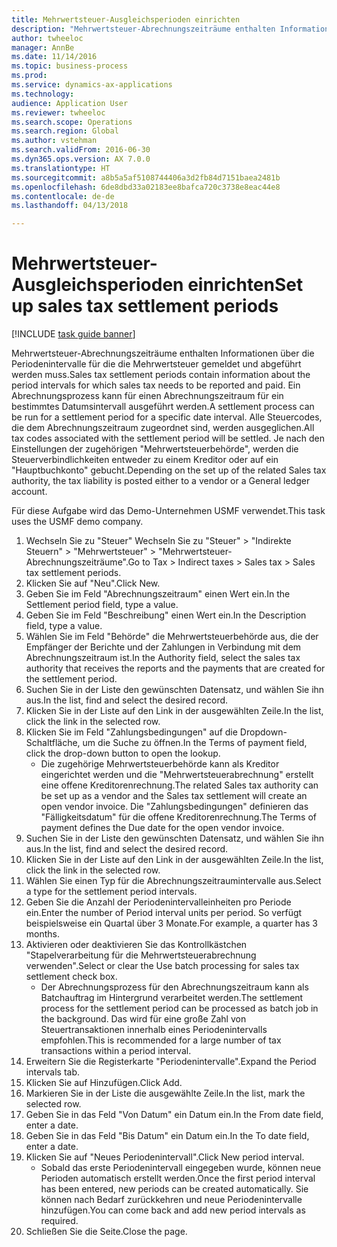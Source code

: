 ```yaml
--- 
title: Mehrwertsteuer-Ausgleichsperioden einrichten
description: "Mehrwertsteuer-Abrechnungszeiträume enthalten Informationen über die Periodenintervalle für die die Mehrwertsteuer gemeldet und abgeführt werden muss."
author: twheeloc
manager: AnnBe
ms.date: 11/14/2016
ms.topic: business-process
ms.prod: 
ms.service: dynamics-ax-applications
ms.technology: 
audience: Application User
ms.reviewer: twheeloc
ms.search.scope: Operations
ms.search.region: Global
ms.author: vstehman
ms.search.validFrom: 2016-06-30
ms.dyn365.ops.version: AX 7.0.0
ms.translationtype: HT
ms.sourcegitcommit: a8b5a5af5108744406a3d2fb84d7151baea2481b
ms.openlocfilehash: 6de8dbd33a02183ee8bafca720c3738e8eac44e8
ms.contentlocale: de-de
ms.lasthandoff: 04/13/2018

---
```

# <a name="set-up-sales-tax-settlement-periods"></a><span data-ttu-id="0022c-103">Mehrwertsteuer-Ausgleichsperioden einrichten</span><span class="sxs-lookup"><span data-stu-id="0022c-103">Set up sales tax settlement periods</span></span>

[!INCLUDE [task guide banner](../../includes/task-guide-banner.md)]

<span data-ttu-id="0022c-104">Mehrwertsteuer-Abrechnungszeiträume enthalten Informationen über die Periodenintervalle für die die Mehrwertsteuer gemeldet und abgeführt werden muss.</span><span class="sxs-lookup"><span data-stu-id="0022c-104">Sales tax settlement periods contain information about the period intervals for which sales tax needs to be reported and paid.</span></span> <span data-ttu-id="0022c-105">Ein Abrechnungsprozess kann für einen Abrechnungszeitraum für ein bestimmtes Datumsintervall ausgeführt werden.</span><span class="sxs-lookup"><span data-stu-id="0022c-105">A settlement process can be run for a settlement period for a specific date interval.</span></span> <span data-ttu-id="0022c-106">Alle Steuercodes, die dem Abrechnungszeitraum zugeordnet sind, werden ausgeglichen.</span><span class="sxs-lookup"><span data-stu-id="0022c-106">All tax codes associated with the settlement period will be settled.</span></span> <span data-ttu-id="0022c-107">Je nach den Einstellungen der zugehörigen "Mehrwertsteuerbehörde", werden die Steuerverbindlichkeiten entweder zu einem Kreditor oder auf ein "Hauptbuchkonto" gebucht.</span><span class="sxs-lookup"><span data-stu-id="0022c-107">Depending on the set up of the related Sales tax authority, the tax liability is posted either to a vendor or a General ledger account.</span></span>



<span data-ttu-id="0022c-108">Für diese Aufgabe wird das Demo-Unternehmen USMF verwendet.</span><span class="sxs-lookup"><span data-stu-id="0022c-108">This task uses the USMF demo company.</span></span>



1. <span data-ttu-id="0022c-109">Wechseln Sie zu "Steuer" Wechseln Sie zu "Steuer" > "Indirekte Steuern" > "Mehrwertsteuer" > "Mehrwertsteuer-Abrechnungszeiträume".</span><span class="sxs-lookup"><span data-stu-id="0022c-109">Go to Tax > Indirect taxes > Sales tax > Sales tax settlement periods.</span></span>
2. <span data-ttu-id="0022c-110">Klicken Sie auf "Neu".</span><span class="sxs-lookup"><span data-stu-id="0022c-110">Click New.</span></span>
3. <span data-ttu-id="0022c-111">Geben Sie im Feld "Abrechnungszeitraum" einen Wert ein.</span><span class="sxs-lookup"><span data-stu-id="0022c-111">In the Settlement period field, type a value.</span></span>
4. <span data-ttu-id="0022c-112">Geben Sie im Feld "Beschreibung" einen Wert ein.</span><span class="sxs-lookup"><span data-stu-id="0022c-112">In the Description field, type a value.</span></span>
5. <span data-ttu-id="0022c-113">Wählen Sie im Feld "Behörde" die Mehrwertsteuerbehörde aus, die der Empfänger der Berichte und der Zahlungen in Verbindung mit dem Abrechnungszeitraum ist.</span><span class="sxs-lookup"><span data-stu-id="0022c-113">In the Authority field, select the sales tax authority that receives the reports and the payments that are created for the settlement period.</span></span>
6. <span data-ttu-id="0022c-114">Suchen Sie in der Liste den gewünschten Datensatz, und wählen Sie ihn aus.</span><span class="sxs-lookup"><span data-stu-id="0022c-114">In the list, find and select the desired record.</span></span>
7. <span data-ttu-id="0022c-115">Klicken Sie in der Liste auf den Link in der ausgewählten Zeile.</span><span class="sxs-lookup"><span data-stu-id="0022c-115">In the list, click the link in the selected row.</span></span>
8. <span data-ttu-id="0022c-116">Klicken Sie im Feld "Zahlungsbedingungen" auf die Dropdown-Schaltfläche, um die Suche zu öffnen.</span><span class="sxs-lookup"><span data-stu-id="0022c-116">In the Terms of payment field, click the drop-down button to open the lookup.</span></span>
    * <span data-ttu-id="0022c-117">Die zugehörige Mehrwertsteuerbehörde kann als Kreditor eingerichtet werden und die "Mehrwertsteuerabrechnung" erstellt eine offene Kreditorenrechnung.</span><span class="sxs-lookup"><span data-stu-id="0022c-117">The related Sales tax authority can be set up as a vendor and the Sales tax settlement will create an open vendor invoice.</span></span> <span data-ttu-id="0022c-118">Die "Zahlungsbedingungen" definieren das "Fälligkeitsdatum" für die offene Kreditorenrechnung.</span><span class="sxs-lookup"><span data-stu-id="0022c-118">The Terms of payment defines the Due date for the open vendor invoice.</span></span>  
9. <span data-ttu-id="0022c-119">Suchen Sie in der Liste den gewünschten Datensatz, und wählen Sie ihn aus.</span><span class="sxs-lookup"><span data-stu-id="0022c-119">In the list, find and select the desired record.</span></span>
10. <span data-ttu-id="0022c-120">Klicken Sie in der Liste auf den Link in der ausgewählten Zeile.</span><span class="sxs-lookup"><span data-stu-id="0022c-120">In the list, click the link in the selected row.</span></span>
11. <span data-ttu-id="0022c-121">Wählen Sie einen Typ für die Abrechnungszeitraumintervalle aus.</span><span class="sxs-lookup"><span data-stu-id="0022c-121">Select a type for the settlement period intervals.</span></span>
12. <span data-ttu-id="0022c-122">Geben Sie die Anzahl der Periodenintervalleinheiten pro Periode ein.</span><span class="sxs-lookup"><span data-stu-id="0022c-122">Enter the number of Period interval units per period.</span></span> <span data-ttu-id="0022c-123">So verfügt beispielsweise ein Quartal über 3 Monate.</span><span class="sxs-lookup"><span data-stu-id="0022c-123">For example, a quarter has 3 months.</span></span>
13. <span data-ttu-id="0022c-124">Aktivieren oder deaktivieren Sie das Kontrollkästchen "Stapelverarbeitung für die Mehrwertsteuerabrechnung verwenden".</span><span class="sxs-lookup"><span data-stu-id="0022c-124">Select or clear the Use batch processing for sales tax settlement check box.</span></span>
    * <span data-ttu-id="0022c-125">Der Abrechnungsprozess für den Abrechnungszeitraum kann als Batchauftrag im Hintergrund verarbeitet werden.</span><span class="sxs-lookup"><span data-stu-id="0022c-125">The settlement process for the settlement period can be processed as batch job in the background.</span></span> <span data-ttu-id="0022c-126">Das wird für eine große Zahl von Steuertransaktionen innerhalb eines Periodenintervalls empfohlen.</span><span class="sxs-lookup"><span data-stu-id="0022c-126">This is recommended for a large number of tax transactions within a period interval.</span></span>  
14. <span data-ttu-id="0022c-127">Erweitern Sie die Registerkarte "Periodenintervalle".</span><span class="sxs-lookup"><span data-stu-id="0022c-127">Expand the Period intervals tab.</span></span>
15. <span data-ttu-id="0022c-128">Klicken Sie auf Hinzufügen.</span><span class="sxs-lookup"><span data-stu-id="0022c-128">Click Add.</span></span>
16. <span data-ttu-id="0022c-129">Markieren Sie in der Liste die ausgewählte Zeile.</span><span class="sxs-lookup"><span data-stu-id="0022c-129">In the list, mark the selected row.</span></span>
17. <span data-ttu-id="0022c-130">Geben Sie in das Feld "Von Datum" ein Datum ein.</span><span class="sxs-lookup"><span data-stu-id="0022c-130">In the From date field, enter a date.</span></span>
18. <span data-ttu-id="0022c-131">Geben Sie in das Feld "Bis Datum" ein Datum ein.</span><span class="sxs-lookup"><span data-stu-id="0022c-131">In the To date field, enter a date.</span></span>
19. <span data-ttu-id="0022c-132">Klicken Sie auf "Neues Periodenintervall".</span><span class="sxs-lookup"><span data-stu-id="0022c-132">Click New period interval.</span></span>
    * <span data-ttu-id="0022c-133">Sobald das erste Periodenintervall eingegeben wurde, können neue Perioden automatisch erstellt werden.</span><span class="sxs-lookup"><span data-stu-id="0022c-133">Once the first period interval has been entered, new periods can be created automatically.</span></span> <span data-ttu-id="0022c-134">Sie können nach Bedarf zurückkehren und neue Periodenintervalle hinzufügen.</span><span class="sxs-lookup"><span data-stu-id="0022c-134">You can come back and add new period intervals as required.</span></span>  
20. <span data-ttu-id="0022c-135">Schließen Sie die Seite.</span><span class="sxs-lookup"><span data-stu-id="0022c-135">Close the page.</span></span>


